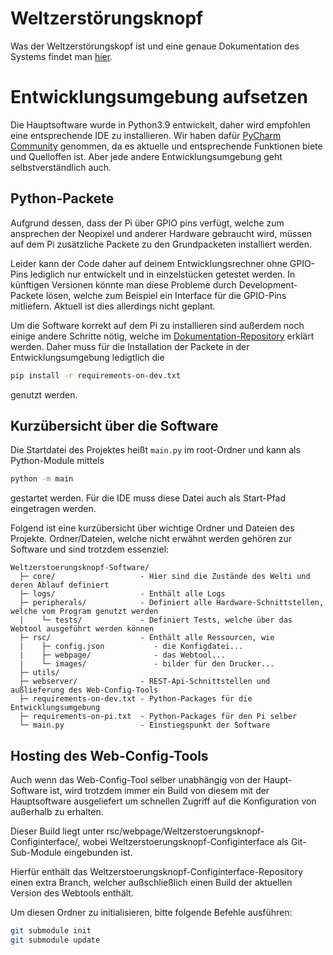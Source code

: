 # Weltzerstörungsknopf
Was der Weltzerstörungskopf ist und eine genaue Dokumentation des Systems findet man [hier](https://github.com/artandtechspace/Weltzerstoerungsknopf-Documentation).

# Entwicklungsumgebung aufsetzen
Die Hauptsoftware wurde in Python3.9 entwickelt, daher wird empfohlen eine entsprechende IDE zu installieren. Wir haben dafür [PyCharm Community](https://www.jetbrains.com/pycharm/) genommen, da es aktuelle und entsprechende Funktionen biete und Quelloffen ist. Aber jede andere Entwicklungsumgebung geht selbstverständlich auch.

## Python-Packete
Aufgrund dessen, dass der Pi über GPIO pins verfügt, welche zum ansprechen der Neopixel und anderer Hardware gebraucht wird, müssen auf dem Pi zusätzliche Packete zu den Grundpacketen installiert werden.

Leider kann der Code daher auf deinem Entwicklungsrechner ohne GPIO-Pins lediglich nur entwickelt und in einzelstücken getestet werden.
In künftigen Versionen könnte man diese Probleme durch Development-Packete lösen, welche zum Beispiel ein Interface für die GPIO-Pins mitliefern. Aktuell ist dies allerdings nicht geplant.

Um die Software korrekt auf dem Pi zu installieren sind außerdem noch einige andere Schritte nötig, welche im [Dokumentation-Repository](https://github.com/artandtechspace/Weltzerstoerungsknopf-Documentation) erklärt werden. Daher muss für die Installation der Packete in der Entwicklungsumgebung ledigtlich die

```bash
pip install -r requirements-on-dev.txt
```

genutzt werden.

## Kurzübersicht über die Software
Die Startdatei des Projektes heißt `main.py` im root-Ordner und kann als Python-Module mittels
```bash
python -m main
```
gestartet werden. Für die IDE muss diese Datei auch als Start-Pfad eingetragen werden.

Folgend ist eine kurzübersicht über wichtige Ordner und Dateien des Projekte. Ordner/Dateien, welche nicht erwähnt werden gehören zur Software und sind trotzdem essenziel:
```
Weltzerstoerungsknopf-Software/
  ├─ core/                   - Hier sind die Zustände des Welti und deren Ablauf definiert
  ├─ logs/                   - Enthält alle Logs
  ├─ peripherals/            - Definiert alle Hardware-Schnittstellen, welche vom Program genutzt werden
  |    └─ tests/             - Definiert Tests, welche über das Webtool ausgeführt werden können
  ├─ rsc/                    - Enthält alle Ressourcen, wie
  |    ├─ config.json           - die Konfigdatei...
  |    ├─ webpage/              - das Webtool...
  |    └─ images/               - bilder für den Drucker...
  ├─ utils/
  ├─ webserver/              - REST-Api-Schnittstellen und außlieferung des Web-Config-Tools
  ├─ requirements-on-dev.txt - Python-Packages für die Entwicklungsumgebung
  ├─ requirements-on-pi.txt  - Python-Packages für den Pi selber
  └─ main.py                 - Einstiegspunkt der Software

```

## Hosting des Web-Config-Tools

Auch wenn das Web-Config-Tool selber unabhängig von der Haupt-Software ist, wird trotzdem immer ein Build von diesem mit der Hauptsoftware ausgeliefert um schnellen Zugriff auf die Konfiguration von außerhalb zu erhalten.

Dieser Build liegt unter rsc/webpage/Weltzerstoerungsknopf-Configinterface/, wobei Weltzerstoerungsknopf-Configinterface als Git-Sub-Module eingebunden ist.

Hierfür enthält das Weltzerstoerungsknopf-Configinterface-Repository einen extra Branch, welcher außschließlich einen Build der aktuellen Version des Webtools enthält.

Um diesen Ordner zu initialisieren, bitte folgende Befehle ausführen:

```bash
git submodule init
git submodule update
```
